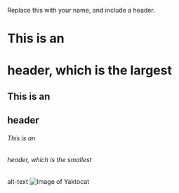 Replace this with your name, and include a header.
# This is an <h1> header, which is the largest
## This is an <h2> header
###### This is an <h6> header, which is the smallest

alt-text ![Image of Yaktocat](https://octodex.github.com/images/yaktocat.png)

